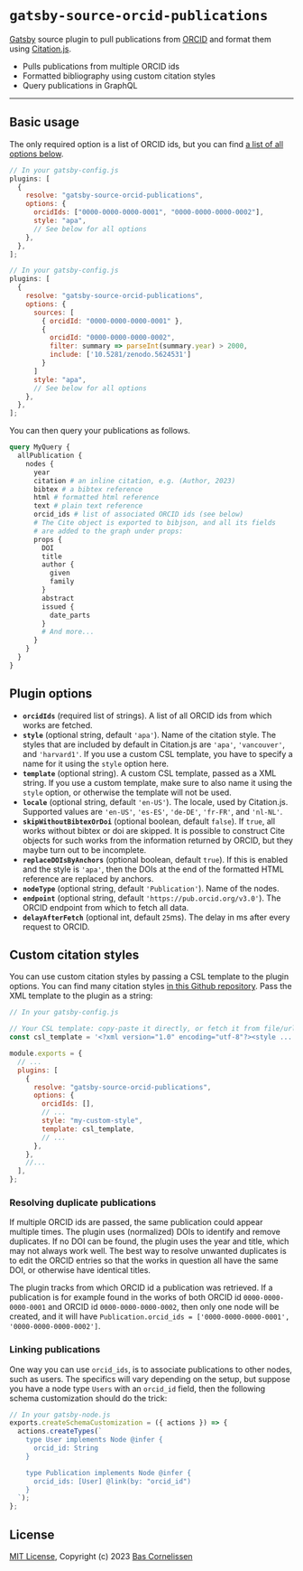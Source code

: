 # `gatsby-source-orcid-publications`

[Gatsby](https://gatsbyjs.com/) source plugin to pull publications from [ORCID](https://orcid.org/) and format them using [Citation.js](https://citation.js.org/).

- Pulls publications from multiple ORCID ids
- Formatted bibliography using custom citation styles
- Query publications in GraphQL

---

## Basic usage

The only required option is a list of ORCID ids, but you can find [a list of all options below](#plugin-options).

```js
// In your gatsby-config.js
plugins: [
  {
    resolve: "gatsby-source-orcid-publications",
    options: {
      orcidIds: ["0000-0000-0000-0001", "0000-0000-0000-0002"],
      style: "apa",
      // See below for all options
    },
  },
];
```
```js
// In your gatsby-config.js
plugins: [
  {
    resolve: "gatsby-source-orcid-publications",
    options: {
      sources: [
        { orcidId: "0000-0000-0000-0001" }, 
        { 
          orcidId: "0000-0000-0000-0002",
          filter: summary => parseInt(summary.year) > 2000,
          include: ['10.5281/zenodo.5624531']
        }
      ]
      style: "apa",
      // See below for all options
    },
  },
];
```


You can then query your publications as follows.

```graphql
query MyQuery {
  allPublication {
    nodes {
      year
      citation # an inline citation, e.g. (Author, 2023)
      bibtex # a bibtex reference
      html # formatted html reference
      text # plain text reference
      orcid_ids # list of associated ORCID ids (see below)
      # The Cite object is exported to bibjson, and all its fields
      # are added to the graph under props:
      props {
        DOI
        title
        author {
          given
          family
        }
        abstract
        issued {
          date_parts
        }
        # And more...
      }
    }
  }
}
```

## Plugin options

- **`orcidIds`** (required list of strings). A list of all ORCID ids from which works are fetched.
- **`style`** (optional string, default `'apa'`). Name of the citation style. The styles that are included by default in Citation.js are `'apa'`, `'vancouver'`, and `'harvard1'`. If you use a custom CSL template, you have to specify a name for it using the `style` option here.
- **`template`** (optional string). A custom CSL template, passed as a XML string. If you use a custom template, make sure to also name it using the `style` option, or otherwise the template will not be used.
- **`locale`** (optional string, default `'en-US'`). The locale, used by Citation.js. Supported values are `'en-US'`, `'es-ES'`, `'de-DE'`, `'fr-FR'`, and `'nl-NL'`.
- **`skipWithoutBibtexOrDoi`** (optional boolean, default `false`). If `true`, all works without bibtex or doi are skipped. It is possible to construct Cite objects for such works from the information returned by ORCID, but they maybe turn out to be incomplete.
- **`replaceDOIsByAnchors`** (optional boolean, default `true`). If this is enabled and the style is `'apa'`, then the DOIs at the end of the formatted HTML reference are replaced by anchors.
- **`nodeType`** (optional string, default `'Publication'`). Name of the nodes.
- **`endpoint`** (optional string, default `'https://pub.orcid.org/v3.0'`). The ORCID endpoint from which to fetch all data.
- **`delayAfterFetch`** (optional int, default `25`ms). The delay in ms after every request to ORCID.

## Custom citation styles

You can use custom citation styles by passing a CSL template to the plugin options. You can find many citation styles [in this Github repository](https://github.com/citation-style-language/styles). Pass the XML template to the plugin as a string:

```js
// In your gatsby-config.js

// Your CSL template: copy-paste it directly, or fetch it from file/url
const csl_template = '<?xml version="1.0" encoding="utf-8"?><style ...';

module.exports = {
  // ...
  plugins: [
    {
      resolve: "gatsby-source-orcid-publications",
      options: {
        orcidIds: [],
        // ...
        style: "my-custom-style",
        template: csl_template,
        // ...
      },
    },
    //...
  ],
};
```

### Resolving duplicate publications

If multiple ORCID ids are passed, the same publication could appear multiple times. The plugin uses (normalized) DOIs to identify and remove duplicates. If no DOI can be found, the plugin uses the year and title, which may not always work well. The best way to resolve unwanted duplicates is to edit the ORCID entries so that the works in question all have the same DOI, or otherwise have identical titles.

The plugin tracks from which ORCID id a publication was retrieved. If a publication is for example found in the works of both ORCID id `0000-0000-0000-0001` and ORCID id `0000-0000-0000-0002`, then only one node will be created, and it will have `Publication.orcid_ids = ['0000-0000-0000-0001', '0000-0000-0000-0002']`.

### Linking publications

One way you can use `orcid_ids`, is to associate publications to other nodes, such as users. The specifics will vary depending on the setup, but suppose you have a node type `Users` with an `orcid_id` field, then the following schema customization should do the trick:

```js
// In your gatsby-node.js
exports.createSchemaCustomization = ({ actions }) => {
  actions.createTypes(`
    type User implements Node @infer {
      orcid_id: String
    }

    type Publication implements Node @infer {
      orcid_ids: [User] @link(by: "orcid_id")
    }
  `);
};
```

## License

[MIT License](/LICENSE), Copyright (c) 2023 [Bas Cornelissen](https://github.com/bacor)
